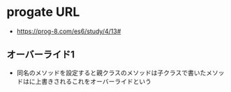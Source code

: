 # progate URL

- https://prog-8.com/es6/study/4/13#

## オーバーライド1

- 同名のメソッドを設定すると親クラスのメソッドは子クラスで書いたメソッドはに上書きされるこれをオーバーライドという
